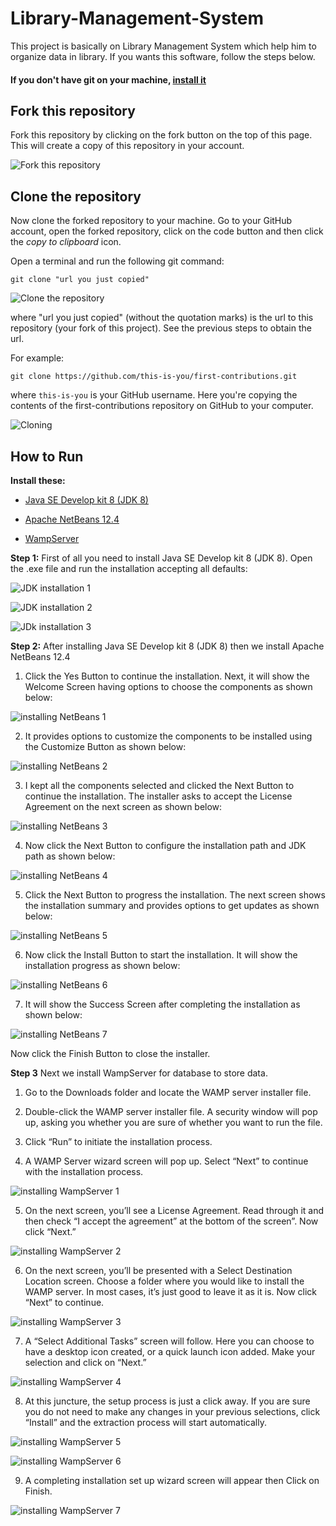 # Library-Management-System
This project is basically on Library Management System which help him to organize data in library. If you wants this software, follow the steps below.

#### If you don't have git on your machine, [install it](https://docs.github.com/en/get-started/quickstart/set-up-git)

## Fork this repository
Fork this repository by clicking on the fork button on the top of this page. This will create a copy of this repository in your account. 

![Fork this repository](https://camo.githubusercontent.com/fcf9a4ed664cc63de2fcb14d1135072ba6d4c74a8e9bdb224ad6ab1e72600c3b/68747470733a2f2f6669727374636f6e747269627574696f6e732e6769746875622e696f2f6173736574732f526561646d652f666f726b2e706e67)

## Clone the repository
Now clone the forked repository to your machine. Go to your GitHub account, open the forked repository, click on the code button and then click the *copy to clipboard* icon.

Open a terminal and run the following git command:
```
git clone "url you just copied"
```
![Clone the repository](https://camo.githubusercontent.com/4c3f7f1bec4f04db40ecf58dc2e19c2d8992f100f3bbbc4767a9d20b29f4a43d/68747470733a2f2f6669727374636f6e747269627574696f6e732e6769746875622e696f2f6173736574732f526561646d652f636c6f6e652e706e67)

where "url you just copied" (without the quotation marks) is the url to this repository (your fork of this project). See the previous steps to obtain the url.

For example:

```
git clone https://github.com/this-is-you/first-contributions.git
```

where ```this-is-you``` is your GitHub username. Here you're copying the contents of the first-contributions repository on GitHub to your computer.

![Cloning](https://camo.githubusercontent.com/1c0cf8056422ff414eee75142b213c5970e085c2e33c0a6d69dc2639d98216f1/68747470733a2f2f6669727374636f6e747269627574696f6e732e6769746875622e696f2f6173736574732f526561646d652f636f70792d746f2d636c6970626f6172642e706e67)

## How to Run

 **Install these:**

- [Java SE Develop kit 8 (JDK 8)](https://www.oracle.com/java/technologies/javase/javase-jdk8-downloads.html)

- [Apache NetBeans 12.4](https://netbeans.apache.org/download/index.html)

- [WampServer](https://www.wampserver.com/en/)

**Step 1:** First of all you need to install Java SE Develop kit 8 (JDK 8). Open the .exe file and run the installation accepting all defaults:

![JDK installation 1](https://treehouse.github.io/installation-guides/windows/imgs/jdk-exe.png)

![JDK installation 2](https://treehouse.github.io/installation-guides/windows/imgs/jdk-exe-options.png)

![JDk installation 3](https://treehouse.github.io/installation-guides/windows/imgs/jdk-exe-dest-folder.png)


**Step 2:** After installing Java SE Develop kit 8 (JDK 8) then we install Apache NetBeans 12.4

1. Click the Yes Button to continue the installation. Next, it will show the Welcome Screen having options to choose the components as shown below:

![installing NetBeans 1](https://www.tutorials24x7.com/uploads/2021-03-10/files/6-install-netbeans-12-for-java-on-windows-10-install-components.png)


2. It provides options to customize the components to be installed using the Customize Button as shown below:

![installing NetBeans 2](https://www.tutorials24x7.com/uploads/2021-03-10/files/7-install-netbeans-12-for-java-on-windows-10-install-components.png)


3. I kept all the components selected and clicked the Next Button to continue the installation. The installer asks to accept the License Agreement on the next screen as shown below:

![installing NetBeans 3](https://www.tutorials24x7.com/uploads/2021-03-10/files/8-install-netbeans-12-for-java-on-windows-10-license-agreement.png)


4. Now click the Next Button to configure the installation path and JDK path as shown below:

![installing NetBeans 4](https://www.tutorials24x7.com/uploads/2021-03-10/files/9-install-netbeans-12-for-java-on-windows-10-install-path-jdk.png)


5. Click the Next Button to progress the installation. The next screen shows the installation summary and provides options to get updates as shown below:


![installing NetBeans 5](https://www.tutorials24x7.com/uploads/2021-03-10/files/10-install-netbeans-12-for-java-on-windows-10-installation-summary.png)


6. Now click the Install Button to start the installation. It will show the installation progress as shown below:

![installing NetBeans 6](https://www.tutorials24x7.com/uploads/2021-03-10/files/11-install-netbeans-12-for-java-on-windows-10-installation-progress.png)


7. It will show the Success Screen after completing the installation as shown below:

![installing NetBeans 7](https://www.tutorials24x7.com/uploads/2021-03-10/files/12-install-netbeans-12-for-java-on-windows-10-installation-success.png)


Now click the Finish Button to close the installer.


**Step 3** Next we install WampServer for database to store data.

1. Go to the Downloads folder and locate the WAMP server installer file.

2. Double-click the WAMP server installer file. A security window will pop up, asking you whether you are sure of whether you want to run the file.

3. Click “Run” to initiate the installation process.

4. A WAMP Server wizard screen will pop up. Select “Next” to continue with the installation process.

![installing WampServer 1](https://mythemeshop.com/wp-content/uploads/2019/12/Wamp-setup-wizard.jpg)


5. On the next screen, you’ll see a License Agreement. Read through it and then check “I accept the agreement” at the bottom of the screen”. Now click “Next.”

![installing WampServer 2](https://mythemeshop.com/wp-content/uploads/2019/12/licencing-agreement.jpg)


6. On the next screen, you’ll be presented with a Select Destination Location screen. Choose a folder where you would like to install the WAMP server. In most cases, it’s just good to leave it as it is. Now click “Next” to continue.

![installing WampServer 3](https://mythemeshop.com/wp-content/uploads/2019/12/Destination-folder.jpg)


7. A “Select Additional Tasks” screen will follow. Here you can choose to have a desktop icon created, or a quick launch icon added. Make your selection and click on “Next.”

![installing WampServer 4](https://mythemeshop.com/wp-content/uploads/2019/12/additional-tasks.jpg)


8. At this juncture, the setup process is just a click away. If you are sure you do not need to make any changes in your previous selections, click “Install” and the extraction process will start automatically.

![installing WampServer 5](https://mythemeshop.com/wp-content/uploads/2019/12/Installing-and-Configuring-WAMP-Server-on-Your-Computer.jpg)

![installing WampServer 6](https://mythemeshop.com/wp-content/uploads/2019/12/Extracting-files.jpg)


9. A completing installation set up wizard screen will appear then Click on Finish.

![installing WampServer 7](https://mythemeshop.com/wp-content/uploads/2019/12/finish-installation.jpg)























